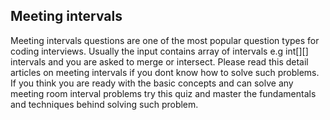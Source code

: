 <!-- Knowledge Check | Meeting Interval | pass=100% | Certificate -->
## Meeting intervals

Meeting intervals questions are one of the most popular question types for coding interviews. 
Usually the input contains array of intervals e.g int[][] intervals and you are asked to merge or intersect.
Please read this detail articles on meeting intervals if you dont know how to solve such problems.
If you think you are ready with the basic concepts and can solve any meeting room interval problems try this quiz and master the fundamentals and techniques behind solving such problem.
